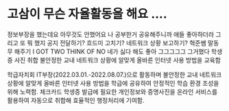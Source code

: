# 고삼이 무슨 자율활동을 해요 ....

정보부장을 했는데요
아무것도 안했어요
나 공부한거 공유해주니까 애들 좋아하더라
그리고 또 뭐 했지
공지 전달하기?
흐드미 고치기?
네트워크 상황 보고하기?
혁준쌤 말동무 해주기
I GOT TWO THINK OF NO 네가 싫다 해도 좋아
그그그그그 그거했다 학생증 사진 취합
불안정한 교내 네트워크 상황에 알맞게 올바른 인터넷 사용 방법을 교육함

학급자치회 IT부장(2022.03.01.-2022.08.07.)으로 활동하며 불안정한 교내 네트워크 상황에 알맞게 올바른 인터넷 사용 방법을 학급에 공유하여 안정적인 학습 환경 조성을 위해 노력함. 체크카드 학생증 발급에 필요한 개인정보와 증명사진을 온라인 서비스를 활용하여 자동으로 취합해 효율적인 행정처리에 기여함. 
<!--stackedit_data:
eyJoaXN0b3J5IjpbLTE1NzYyMjI2OTcsLTE3OTM3NTg0MzUsLT
k5NjE2MDMzNywxNzA3MjU2NDEsMjEzMTAyOTMzMF19
-->